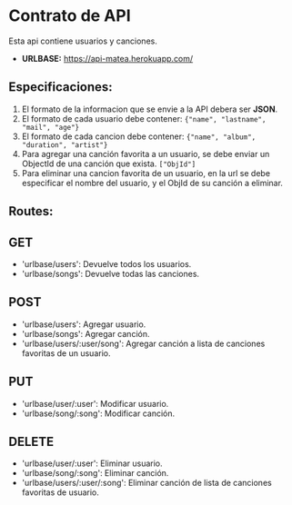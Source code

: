 # Contrato de API

Esta api contiene usuarios y canciones.
- **URLBASE:** https://api-matea.herokuapp.com/

## Especificaciones:
1.  El formato de la informacion que se envie a la API debera ser **JSON**.
2.  El formato de cada usuario debe contener: <code>{"name", "lastname", "mail", "age"}</code>
3.  El formato de cada cancion debe contener: <code>{"name", "album", "duration", "artist"}</code>
4.  Para agregar una canción favorita a un usuario, se debe enviar un ObjectId de una canción que exista. <code>["ObjId"]</code>
5.  Para eliminar una cancion favorita de un usuario, en la url se debe especificar el nombre del usuario, y el ObjId de su canción a eliminar.

## Routes:

## GET 
-  'urlbase/users': Devuelve todos los usuarios.
-  'urlbase/songs': Devuelve todas las canciones.
 
## POST 
- 'urlbase/users': Agregar usuario.
- 'urlbase/songs': Agregar canción.
- 'urlbase/users/:user/song': Agregar canción a lista de canciones favoritas de un usuario.

## PUT 
-  'urlbase/user/:user': Modificar usuario.
-  'urlbase/song/:song': Modificar canción.

## DELETE 
-  'urlbase/user/:user': Eliminar usuario.
-  'urlbase/song/:song': Eliminar canción.
-  'urlbase/users/:user/:song': Eliminar canción de lista de canciones favoritas de usuario.
